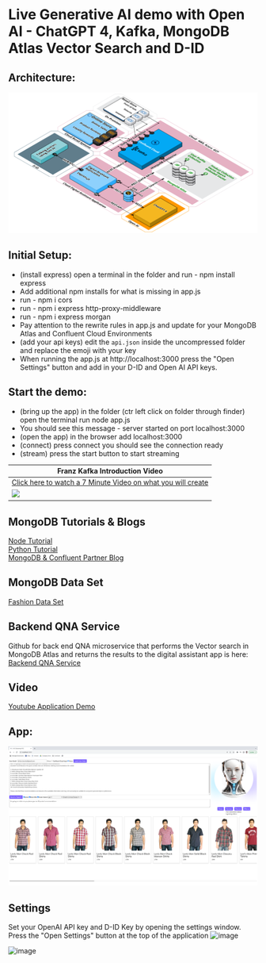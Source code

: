 # Live Generative AI demo with Open AI - ChatGPT 4, Kafka, MongoDB Atlas Vector Search and D-ID

## Architecture:
![architecture](./architecture2.png)   
   
## Initial Setup:
* (install express) open a terminal in the folder and run  - npm install express
* Add additional npm installs for what is missing in app.js
* run - npm i cors
* run - npm i express http-proxy-middleware
* run - npm i express morgan
* Pay attention to the rewrite rules in app.js and update for your MongoDB Atlas and Confluent Cloud Environments
* (add your api keys) edit the `api.json` inside the uncompressed folder and replace the emoji with your key
* When running the app.js at http://localhost:3000 press the "Open Settings" button and add in your D-ID and Open AI API keys.


## Start the demo:
* (bring up the app) in the folder (ctr left click on folder through finder) open the terminal run node app.js 
* You should see this message - server started on port localhost:3000
* (open the app) in the browser add localhost:3000
* (connect) press connect you should see the connection ready 
* (stream) press the start button to start streaming   
    

|Franz Kafka Introduction Video|    
|---------------------------|   
|[Click here to watch a 7 Minute Video on what you will create](https://youtu.be/pLU7dS9DJJg)|   
|<a href="https://youtu.be/pLU7dS9DJJg" target="video"><img src="https://img.youtube.com/vi/pLU7dS9DJJg/0.jpg" width="1080px"></a>|   


## MongoDB Tutorials & Blogs
[Node Tutorial](https://www.mongodb.com/developer/products/atlas/semantic-search-mongodb-atlas-vector-search/)   
[Python Tutorial](https://www.mongodb.com/developer/products/atlas/building-generative-ai-applications-vector-search-open-source-models/)   
[MongoDB & Confluent Partner Blog](https://www.mongodb.com/blog/post/mongodb-atlas-vector-search-makes-real-time-ai-reality-confluent)  

## MongoDB Data Set
[Fashion Data Set](https://github.com/afsungur/mongodb-atlas-vector-search-fashion-products)

## Backend QNA Service
Github for back end QNA microservice that performs the Vector search in MongoDB Atlas and returns the results to the digital assistant app is here:   
[Backend QNA Service](https://github.com/ashwin-gangadhar-mdb/mdb-ecomm-recsys-chatapp/tree/main/backend)

## Video
[Youtube Application Demo](https://youtu.be/9thD4128lDE)

## App:
![app](./app3.png)

## Settings
Set your OpenAI API key and D-ID Key by opening the settings window.  Press the "Open Settings" button at the top of the application
![image](https://github.com/brittonlaroche/GenAI-ChatGPT4-Confluent-MongoDB-Vector-Retail/assets/32334829/a0e27be0-132e-4219-ab7d-fd306ee79275)

![image](https://github.com/brittonlaroche/GenAI-ChatGPT4-Confluent-MongoDB-Vector-Retail/assets/32334829/9709475e-555f-481a-9ed3-96baa1ece1f3)
